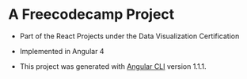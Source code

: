 # A Freecodecamp Project

- Part of the React Projects under the Data Visualization Certification

- Implemented in Angular 4

- This project was generated with [Angular CLI](https://github.com/angular/angular-cli) version 1.1.1.